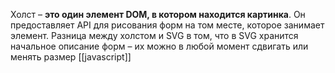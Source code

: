 Холст – **это один элемент DOM, в котором находится картинка**. Он предоставляет API для рисования форм на том месте, которое занимает элемент. Разница между холстом и SVG в том, что в SVG хранится начальное описание форм – их можно в любой момент сдвигать или менять размер
[[javascript]]
